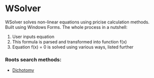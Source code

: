 # WSolver
WSolver solves non-linear equations using pricise calculation methods. Built using Windows Forms.
The whole process in a nutshell: 
1. User inputs equation
2. This formula is parsed and transformed into function f(x)
3. Equation f(x) = 0 is solved using various ways, listed further

### Roots search methods:
* [Dichotomy](https://github.com/ComradeAndrewQS37/WSolver/blob/master/WSolver/Dichotomy.cs)

